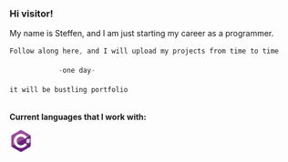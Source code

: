 ### Hi visitor! ###            
My name is Steffen, and I am just starting my career as a programmer.
```c#
Follow along here, and I will upload my projects from time to time

            -one day-

it will be bustling portfolio
```
<br>
 <b>Current languages that I work with:</b>
<p align="left"> <a href="https://www.w3schools.com/cs/" target="_blank" rel="noreferrer"> <img src="https://raw.githubusercontent.com/devicons/devicon/master/icons/csharp/csharp-original.svg" alt="csharp" width="40" height="40"/> </a> </p>
